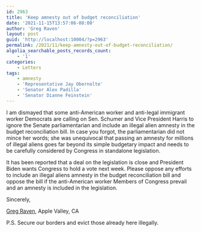 ```yaml
---
id: 2963
title: 'Keep amnesty out of budget reconciliation'
date: '2021-11-15T13:57:06-08:00'
author: 'Greg Raven'
layout: post
guid: 'http://localhost:10004/?p=2963'
permalink: /2021/11/keep-amnesty-out-of-budget-reconciliation/
algolia_searchable_posts_records_count:
    - '1'
categories:
    - Letters
tags:
    - amnesty
    - 'Representative Jay Obernolte'
    - 'Senator Alex Padilla'
    - 'Senator Dianne Feinstein'
---
```


I am dismayed that some anti-American worker and anti-legal immigrant worker Democrats are calling on Sen. Schumer and Vice President Harris to ignore the Senate parliamentarian and include an illegal alien amnesty in the budget reconciliation bill. In case you forgot, the parliamentarian did not mince her words; she was unequivocal that passing an amnesty for millions of illegal aliens goes far beyond its simple budgetary impact and needs to be carefully considered by Congress in standalone legislation.

It has been reported that a deal on the legislation is close and President Biden wants Congress to hold a vote next week. Please oppose any efforts to include an illegal aliens amnesty in the budget reconciliation bill and oppose the bill if the anti-American worker Members of Congress prevail and an amnesty is included in the legislation.

Sincerely,

[Greg Raven](https://www.gregraven.org/), Apple Valley, CA

P.S. Secure our borders and evict those already here illegally.